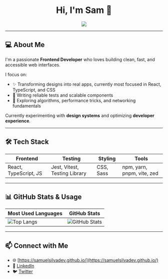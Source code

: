 <h1 align="center">
  Hi, I'm Sam 👋
</h1>

<p align="center">
  <a href="https://github.com/samuelsilvadev">
    <img src="https://readme-typing-svg.herokuapp.com?font=Fira+Code&size=24&pause=1000&color=FFFFFF&center=true&vCenter=true&multiline=true&width=700&height=80&lines=Frontend+Developer+%7C+React+%7C+TypeScript;Lover+of+clean+code+and+modern+UX!">
  </a>
</p>

---

## 💻 About Me

I'm a passionate **Frontend Developer** who loves building clean, fast, and accessible web interfaces.

I focus on:
- ✨ Transforming designs into real apps, currently most focused in React, TypeScript, and CSS
- 🧪 Writing reliable tests and scalable components
- 🧠 Exploring algorithms, performance tricks, and networking fundamentals

Currently experimenting with **design systems** and optimizing **developer experience**.

---

## 🛠️ Tech Stack

| Frontend     | Testing       | Styling       | Tools        |
|--------------|---------------|----------------|--------------|
| React, TypeScript, JS | Jest, Vitest, Testing Library | CSS, Sass | npm, yarn, pnpm, vite, zed |

---

## 📊 GitHub Stats & Usage

| Most Used Languages | GitHub Stats |
|---------------------|--------------|
| ![Top Langs](https://github-readme-stats.vercel.app/api/top-langs/?username=samuelsilvadev&layout=compact&theme=dark&hide=scss,astro&langs_count=6) | ![GitHub Stats](https://github-readme-stats.vercel.app/api?username=samuelsilvadev&show_icons=true&theme=dark) |

---

## 📫 Connect with Me

- 🌐 [https://samuelsilvadev.github.io/](https://samuelsilvadev.github.io/)
- 💼 [LinkedIn](https://www.linkedin.com/in/samuel-silva-olv/)
- 🐦 [Twitter](https://twitter.com/samuelsilvadev)
